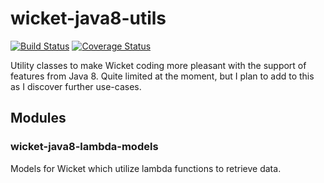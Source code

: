 wicket-java8-utils
==================

[![Build Status](https://travis-ci.org/organsnyder/wicket-java8-utils.svg?branch=master)](https://travis-ci.org/organsnyder/wicket-java8-utils)
[![Coverage Status](https://img.shields.io/coveralls/organsnyder/wicket-java8-utils.svg)](https://coveralls.io/r/organsnyder/wicket-java8-utils)

Utility classes to make Wicket coding more pleasant with the support of features from Java 8. Quite limited at the moment,
but I plan to add to this as I discover further use-cases.

## Modules ##

### wicket-java8-lambda-models ###

Models for Wicket which utilize lambda functions to retrieve data.